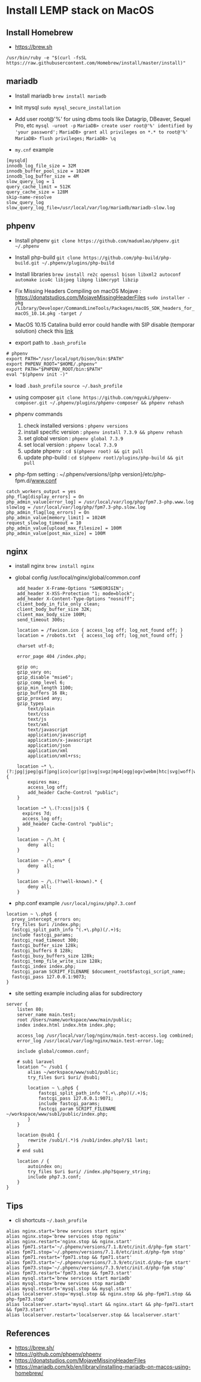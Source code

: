 # Install LEMP stack on MacOS

## Install Homebrew

- https://brew.sh

``` /usr/bin/ruby -e "$(curl -fsSL https://raw.githubusercontent.com/Homebrew/install/master/install)" ```

## mariadb

- Install mariadb
``` brew install mariadb ```

- Init mysql
``` sudo mysql_secure_installation ```

- Add user root@'%' for using dbms tools like Datagrip, DBeaver, Sequel Pro, etc
``` mysql -uroot -p ```
``` MariaDB> create user root@'%' identified by 'your password'; ```
``` MariaDB> grant all privileges on *.* to root@'%' ```
``` MariaDB> flush privileges; ```
``` MariaDB> \q ```

- `my.cnf` example
```
[mysqld]
innodb_log_file_size = 32M
innodb_buffer_pool_size = 1024M
innodb_log_buffer_size = 4M
slow_query_log = 1
query_cache_limit = 512K
query_cache_size = 128M
skip-name-resolve
slow_query_log
slow_query_log_file=/usr/local/var/log/mariadb/mariadb-slow.log
```

## phpenv

- Install phpenv
``` git clone https://github.com/madumlao/phpenv.git ~/.phpenv ```

- Install php-build
``` git clone https://github.com/php-build/php-build.git ~/.phpenv/plugins/php-build ```

- Install libraries
``` brew install re2c openssl bison libxml2 autoconf automake icu4c libjpeg libpng libmcrypt libzip ```

- Fix Missing Headers Compiling on macOS Mojave : https://donatstudios.com/MojaveMissingHeaderFiles
``` sudo installer -pkg /Library/Developer/CommandLineTools/Packages/macOS_SDK_headers_for_macOS_10.14.pkg -target / ```

- MacOS 10.15 Catalina build error could handle with SIP disable (temporar solution) check this [link](https://github.com/phpenv/phpenv/issues/98#issuecomment-552326887) 

- export path to `.bash_profile`
```
# phpenv
export PATH="/usr/local/opt/bison/bin:$PATH"
export PHPENV_ROOT="$HOME/.phpenv"
export PATH="$PHPENV_ROOT/bin:$PATH"
eval "$(phpenv init -)"
```

- load `.bash_profile`
``` source ~/.bash_profile ```

- using composer
``` git clone https://github.com/ngyuki/phpenv-composer.git ~/.phpenv/plugins/phpenv-composer && phpenv rehash ```

- phpenv commands

	1. check installed versions : `phpenv versions`
	2. install specific version : `phpenv install 7.3.9 && phpenv rehash`
	3. set global version : `phpenv global 7.3.9`
	4. set local version : `phpenv local 7.3.9`
	5. update phpenv : `cd $(phpenv root) && git pull`
	6. update php-build : `cd $(phpenv root)/plugins/php-build && git pull`

- php-fpm setting : ~/.phpenv/versions/{php version}/etc/php-fpm.d/www.conf

```
catch_workers_output = yes
php_flag[display_errors] = On
php_admin_value[error_log] = /usr/local/var/log/php/fpm7.3-php.www.log 
slowlog = /usr/local/var/log/php/fpm7.3-php.slow.log 
php_admin_flag[log_errors] = On
php_admin_value[memory_limit] = 1024M
request_slowlog_timeout = 10
php_admin_value[upload_max_filesize] = 100M
php_admin_value[post_max_size] = 100M
```

## nginx

- install nginx
``` brew install nginx ```

- global config /usr/local/nginx/global/common.conf
```
    add_header X-Frame-Options "SAMEORIGIN";
    add_header X-XSS-Protection "1; mode=block";
    add_header X-Content-Type-Options "nosniff";
    client_body_in_file_only clean;
    client_body_buffer_size 32K;
    client_max_body_size 100M;
    send_timeout 300s;

    location = /favicon.ico { access_log off; log_not_found off; }
    location = /robots.txt  { access_log off; log_not_found off; }

    charset utf-8;

    error_page 404 /index.php;

    gzip on;
    gzip_vary on;
    gzip_disable "msie6";
    gzip_comp_level 6;
    gzip_min_length 1100;
    gzip_buffers 16 8k;
    gzip_proxied any;
    gzip_types
        text/plain
        text/css
        text/js
        text/xml
        text/javascript
        application/javascript
        application/x-javascript
        application/json
        application/xml
        application/xml+rss;

    location ~* \.(?:jpg|jpeg|gif|png|ico|cur|gz|svg|svgz|mp4|ogg|ogv|webm|htc|svg|woff|woff2|ttf)$ {
        expires max;
        access_log off;
        add_header Cache-Control "public";
    }

    location ~* \.(?:css|js)$ {
      expires 7d;
      access_log off;
      add_header Cache-Control "public";
    }

    location ~ /\.ht {
        deny  all;
    }

    location ~ /\.env* {
        deny  all;
    }

    location ~ /\.(?!well-known).* {
        deny all;
    }
```

- php.conf example `/usr/local/nginx/php7.3.conf`
```
location ~ \.php$ {
  proxy_intercept_errors on;
  try_files $uri /index.php;
  fastcgi_split_path_info ^(.+\.php)(/.+)$;
  include fastcgi_params;
  fastcgi_read_timeout 300;
  fastcgi_buffer_size 128k;
  fastcgi_buffers 8 128k;
  fastcgi_busy_buffers_size 128k;
  fastcgi_temp_file_write_size 128k;
  fastcgi_index index.php;
  fastcgi_param SCRIPT_FILENAME $document_root$fastcgi_script_name;
  fastcgi_pass 127.0.0.1:9073;
}
```

- site setting example including alias for subdirectory
```
server {
    listen 80;
    server_name main.test;
    root /Users/name/workspace/www/main/public;
    index index.html index.htm index.php;

    access_log /usr/local/var/log/nginx/main.test-access.log combined;
    error_log /usr/local/var/log/nginx/main.test-error.log;

    include global/common.conf;

    # sub1 laravel
    location ^~ /sub1 {
        alias ~/workspace/www/sub1/public;
        try_files $uri $uri/ @sub1;

        location ~ \.php$ {
            fastcgi_split_path_info ^(.+\.php)(/.+)$;
            fastcgi_pass 127.0.0.1:9071;
            include fastcgi_params;
            fastcgi_param SCRIPT_FILENAME ~/workspace/www/sub1/public/index.php;
        }
    }

    location @sub1 {
        rewrite /sub1/(.*)$ /sub1/index.php?/$1 last;
    }
    # end sub1

    location / {
        autoindex on;
        try_files $uri $uri/ /index.php?$query_string;
        include php7.3.conf;
    }
}
```

## Tips
- cli shortcuts `~/.bash_profile`

```
alias nginx.start='brew services start nginx'
alias nginx.stop='brew services stop nginx'
alias nginx.restart='nginx.stop && nginx.start'
alias fpm71.start='~/.phpenv/versions/7.1.8/etc/init.d/php-fpm start'
alias fpm71.stop='~/.phpenv/versions/7.1.8/etc/init.d/php-fpm stop'
alias fpm71.restart='fpm71.stop && fpm71.start'
alias fpm73.start='~/.phpenv/versions/7.3.9/etc/init.d/php-fpm start'
alias fpm73.stop='~/.phpenv/versions/7.3.9/etc/init.d/php-fpm stop'
alias fpm73.restart='fpm73.stop && fpm73.start'
alias mysql.start='brew services start mariadb'
alias mysql.stop='brew services stop mariadb'
alias mysql.restart='mysql.stop && mysql.start'
alias localserver.stop='mysql.stop && nginx.stop && php-fpm71.stop && php-fpm73.stop'
alias localserver.start='mysql.start && nginx.start && php-fpm71.start && fpm73.start'
alias localserver.restart='localserver.stop && localserver.start'
```


## References
- https://brew.sh/
- https://github.com/phpenv/phpenv
- https://donatstudios.com/MojaveMissingHeaderFiles
- https://mariadb.com/kb/en/library/installing-mariadb-on-macos-using-homebrew/
